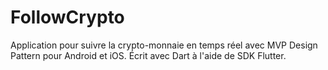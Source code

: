 # FollowCrypto
Application pour suivre la crypto-monnaie en temps réel avec MVP Design Pattern pour Android et iOS. Écrit avec Dart à l'aide de SDK Flutter.
